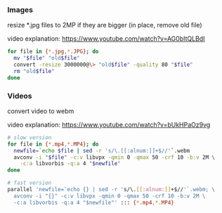 ### Images

resize *.jpg files to 2MP if they are bigger (in place, remove old file)

video explanation: https://www.youtube.com/watch?v=AG0bItQLBdI

```bash
for file in {*.jpg,*.JPG}; do
  mv "$file" "old$file"
  convert -resize 3000000@\> "old$file" -quality 80 "$file"
  rm "old$file"
done
```

### Videos

convert video to webm

video explanation: https://www.youtube.com/watch?v=bUkHPaOz9vg

```bash
# slow version
for file in {*.mp4,*.MP4}; do
  newfile=`echo $file | sed -r 's/\.[[:alnum:]]+$//'`.webm
  avconv -i "$file" -c:v libvpx -qmin 0 -qmax 50 -crf 10 -b:v 2M \
    -c:a libvorbis -q:a 4 "$newfile"
done
```

```bash
# fast version
parallel 'newfile=`echo {} | sed -r 's/\.[[:alnum:]]+$//'`.webm; \
  avconv -i "{}" -c:v libvpx -qmin 0 -qmax 50 -crf 10 -b:v 2M \
  -c:a libvorbis -q:a 4 "$newfile"' ::: {*.mp4,*.MP4}
```
